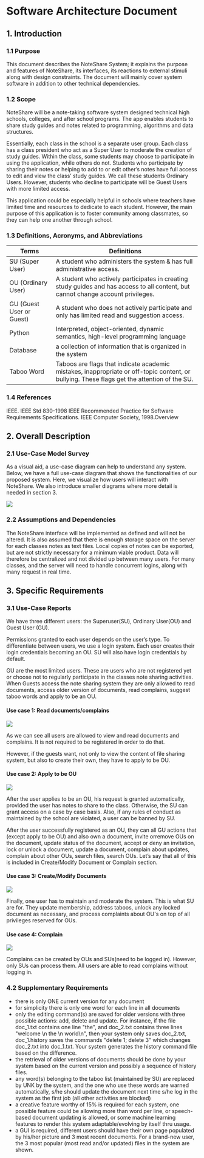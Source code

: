 # Software Architecture Document 



## 1. Introduction

### 1.1 Purpose

This  document describes the NoteShare System; it explains the purpose and  features of NoteShare, its interfaces, its reactions to external stimuli  along with design constraints. The document will mainly cover system  software in addition to other technical dependencies.

### 1.2 Scope

NoteShare  will be a note-taking software system designed technical high schools,  colleges, and after school programs. The app enables students to share  study guides and notes related to programming, algorithms and data  structures. 

Essentially,  each class in the school is a separate user group. Each class has a  class president who act as a Super User to moderate the creation of  study guides. Within the class, some students may choose to participate  in using the application, while others do not. Students who participate  by sharing their notes or helping to add to or edit other’s notes have  full access to edit and view the class’ study guides. We call these  students Ordinary Users. However, students who decline to participate  will be Guest Users with more limited access.

This  application could be especially helpful in schools where teachers have  limited time and resources to dedicate to each student. However, the  main purpose of this application is to foster community among  classmates, so they can help one another through school.  

### 1.3 Definitions, Acronyms, and Abbreviations

| Terms                    | Definitions                                                  |
| ------------------------ | ------------------------------------------------------------ |
| SU (Super User)          | A student who administers the system & has full administrative access. |
| OU (Ordinary User)       | A  student who actively participates in creating study guides and has  access to all content, but cannot change account privileges. |
| GU (Guest User or Guest) | A student who does not actively participate and only has limited read and suggestion access. |
| Python                   | Interpreted, object-oriented, dynamic semantics, high-level programming language |
| Database                 | a collection of information that is organized in the system  |
| Taboo Word               | Taboos  are flags that indicate academic mistakes, inappropriate or off-topic  content,  or bullying. These flags get the attention of the SU. |

### 1.4  References

IEEE. IEEE Std 830-1998 IEEE Recommended Practice for Software Requirements Specifications. IEEE Computer Society, 1998.Overview

## 2. Overall Description

### 2.1 Use-Case Model Survey

As  a visual aid, a use-case diagram can help to understand any system.  Below, we have a full use-case diagram that shows the functionalities of  our proposed system. Here, we visualize how users will interact with  NoteShare. We also introduce smaller diagrams where more detail is  needed in section 3.

![](images/image1.jpg)

### 2.2  Assumptions and Dependencies

The  NoteShare interface will be implemented as defined and will not be  altered. It is also assumed that there is enough storage space on the  server for each classes notes as text files. Local copies of notes can  be exported, but are not strictly necessary for a minimum viable  product. Data will therefore be centralized and not divided up between  many users. For many classes, and the server will need to handle  concurrent logins, along with many request in real time.

## 3. Specific Requirements

### 3.1 Use-Case Reports

We have three different users: the Superuser(SU), Ordinary User(OU) and Guest User (GU).

Permissions  granted to each user depends on the user’s type. To differentiate  between users, we use a login system. Each user creates their login  credentials becoming an OU. SU will also have login credentials by  default.

GU  are the most limited users. These are users who are not registered yet  or choose not to regularly participate in the classes note sharing  activities. When Guests access the note sharing system they are only  allowed to read documents, access older version of documents, read  complains, suggest taboo words and apply to be an OU. 

#### Use case 1: Read documents/complains

![](images/image3.jpg)

As  we can see all users are allowed to view and read documents and  complains.  It is not required to be registered in order to do that. 

However,  if the guests want, not only to view the content of file sharing  system, but also to create their own, they have to apply to be OU. 



#### Use case 2: Apply to be OU

![](images/image2.jpg)

After  the user applies to be an OU, his request is granted automatically,  provided the user has notes to share to the class. Otherwise, the SU can  grant access on a case by case basis. Also, if any rules of conduct as  maintained by the school are violated, a user can be banned by SU. 

After  the user successfully registered as an OU, they can all GU actions that  (except apply to be OU) and also own a document, invite orremove OUs on  the document, update status of the document, accept or deny an  invitation, lock or unlock a document, update a document, complain about  updates, complain about other OUs, search files, search OUs. Let’s say  that all of this is included in Create/Modify Document or Complain  section.

#### Use case 3: Create/Modify Documents

![](images/image5.jpg)

Finally,  one user has to maintain and moderate the system. This is what SU are  for. They update membership, address taboos, unlock any locked document  as necessary, and  process complaints about OU's on top of all  privileges reserved for OUs.

#### Use case 4: Complain 

![](images/image4.jpg)

Complains  can be created by OUs and SUs(need to be logged in). However, only SUs  can process them. All users are able to read complains without logging  in. 

### 4.2 Supplementary Requirements

- there is only ONE current version for any document
- for simplicity there is only one word for each line in all documents
- only the editing command(s) are saved for older versions with  three possible actions: add, delete and update. For instance, if the  file doc_1.txt contains one line "the", and doc_2.txt contains three  lines "welcome \n the \n world\n", then your system only saves  doc_2.txt, doc_1.history saves the commands "delete 1; delete 3" which  changes doc_2.txt into doc_1.txt. Your system generates the history  command file based on the difference.
- the retrieval of older versions of documents should be done by  your system based on the current version and possibly a sequence of  history files.
- any  word(s) belonging to the taboo list (maintained by SU) are replaced by  UNK by the system, and the one who use these words are warned  automatically, s/he should update the document next time s/he log in the  system as the first job (all other activities are blocked)
- a creative feature worthy of 15% is required for each system, one  possible feature could be allowing more than word per line, or  speech-based document updating is allowed, or some machine learning  features to render this system adaptable/evolving by itself thru usage.
- a GUI is required, different users should have their own page  populated by his/her picture and 3 most recent documents. For a  brand-new user, the 3 most popular (most read and/or updated) files in  the system are shown.